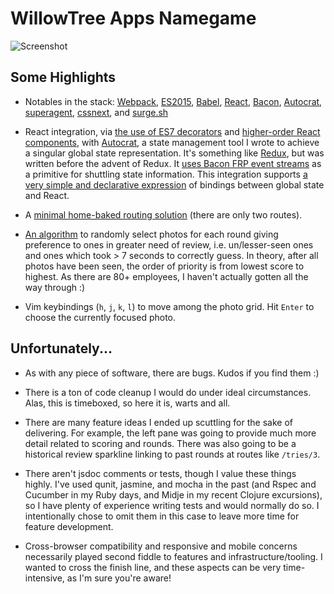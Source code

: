 # WillowTree Apps Namegame

![Screenshot](http://i.imgur.com/ldglX33.png)


Some Highlights
---------------

* Notables in the stack: [Webpack](webpack.github.io), [ES2015](https://babeljs.io/docs/learn-es2015/), [Babel](https://babeljs.io/), [React](http://facebook.github.io/react/), [Bacon](http://baconjs.github.io/), [Autocrat](https://github.com/AutocratJS/autocrat), [superagent](https://visionmedia.github.io/superagent/), [cssnext](http://cssnext.io/), and [surge.sh](http://surge.sh)

* React integration, via [the use of ES7 decorators](https://github.com/johnloy/wat-namegame/blob/master/src/components/app.js#L13) and [higher-order React components](https://github.com/johnloy/wat-namegame/blob/master/src/components/decorators/bind-to-state.js), with [Autocrat](https://github.com/AutocratJS/autocrat), a state management tool I wrote to achieve a singular global state representation. It's something like [Redux](http://rackt.github.io/redux/), but was written before the advent of Redux. It [uses Bacon FRP event streams](https://github.com/johnloy/wat-namegame/blob/master/src/state/advisors/page.js#L22-L31) as a primitive for shuttling state information. This integration supports [a very simple and declarative expression](https://github.com/johnloy/wat-namegame/blob/master/src/state/component-bindings.js) of bindings between global state and React.

* A [minimal home-baked routing solution](https://github.com/johnloy/wat-namegame/blob/master/src/components/app.js#L16-L30) (there are only two routes).

* [An algorithm](https://github.com/johnloy/wat-namegame/blob/master/lib/select-people.js) to randomly select photos for each round giving preference to ones in greater need of review, i.e. un/lesser-seen ones and ones which took > 7 seconds to correctly guess. In theory, after all photos have been seen, the order of priority is from lowest score to highest. As there are 80+ employees, I haven't actually gotten all the way through :)

* Vim keybindings (`h`, `j`, `k`, `l`) to move among the photo grid. Hit `Enter` to choose the currently focused photo.

Unfortunately...
----------------

* As with any piece of software, there are bugs. Kudos if you find them :)

* There is a ton of code cleanup I would do under ideal circumstances. Alas, this is timeboxed, so here it is, warts and all.

* There are many feature ideas I ended up scuttling for the sake of delivering. For example, the left pane was going to provide much more detail related to scoring and rounds. There was also going to be a historical review sparkline linking to past rounds at routes like `/tries/3`. 

* There aren't jsdoc comments or tests, though I value these things highly. I've used qunit, jasmine, and mocha in the past (and Rspec and Cucumber in my Ruby days, and Midje in my recent Clojure excursions), so I have plenty of experience writing tests and would normally do so. I intentionally chose to omit them in this case to leave more time for feature development.
 
* Cross-browser compatibility and responsive and mobile concerns necessarily played second fiddle to features and infrastructure/tooling. I wanted to cross the finish line, and these aspects can be very time-intensive, as I'm sure you're aware!
